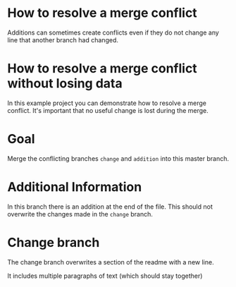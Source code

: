 # How to resolve a merge conflict
Additions can sometimes create conflicts even if they do not change any line that another branch had changed.

# How to resolve a merge conflict without losing data
In this example project you can demonstrate how to resolve a merge conflict.
It's important that no useful change is lost during the merge.

# Goal
Merge the conflicting branches `change` and `addition` into this master branch.

# Additional Information
In this branch there is an addition at the end of the file.
This should not overwrite the changes made in the `change` branch.

# Change branch
The change branch overwrites a section of the readme with a new line.

It includes multiple paragraphs of text (which should stay together)